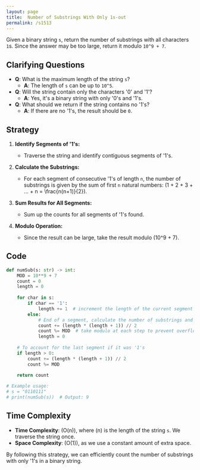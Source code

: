 ```yaml
---
layout: page
title:  Number of Substrings With Only 1s-out
permalink: /s1513
---
```

Given a binary string `s`, return the number of substrings with all characters `1`s. Since the answer may be too large, return it modulo `10^9 + 7`.

## Clarifying Questions
- **Q**: What is the maximum length of the string `s`?
  - **A**: The length of `s` can be up to `10^5`.
- **Q**: Will the string contain only the characters '0' and '1'?
  - **A**: Yes, it's a binary string with only '0's and '1's.
- **Q**: What should we return if the string contains no '1's?
  - **A**: If there are no '1's, the result should be `0`.

## Strategy
1. **Identify Segments of '1's:**
   - Traverse the string and identify contiguous segments of '1's.
   
2. **Calculate the Substrings:**
   - For each segment of consecutive '1's of length `n`, the number of substrings is given by the sum of first `n` natural numbers: \(1 + 2 + 3 + ... + n = \frac{n(n+1)}{2}\).
   
3. **Sum Results for All Segments:**
   - Sum up the counts for all segments of '1's found.

4. **Modulo Operation:**
   - Since the result can be large, take the result modulo \(10^9 + 7\).

## Code
```python
def numSub(s: str) -> int:
    MOD = 10**9 + 7
    count = 0
    length = 0
    
    for char in s:
        if char == '1':
            length += 1  # increment the length of the current segment of '1's
        else:
            # End of a segment, calculate the number of substrings and reset length
            count += (length * (length + 1)) // 2
            count %= MOD  # take modulo at each step to prevent overflow
            length = 0
    
    # To account for the last segment if it was '1's
    if length > 0:
        count += (length * (length + 1)) // 2
        count %= MOD
    
    return count

# Example usage:
# s = "0110111"
# print(numSub(s))  # Output: 9
```

## Time Complexity
- **Time Complexity**: \(O(n)\), where \(n\) is the length of the string `s`. We traverse the string once.
- **Space Complexity**: \(O(1)\), as we use a constant amount of extra space.

By following this strategy, we can efficiently count the number of substrings with only '1's in a binary string.